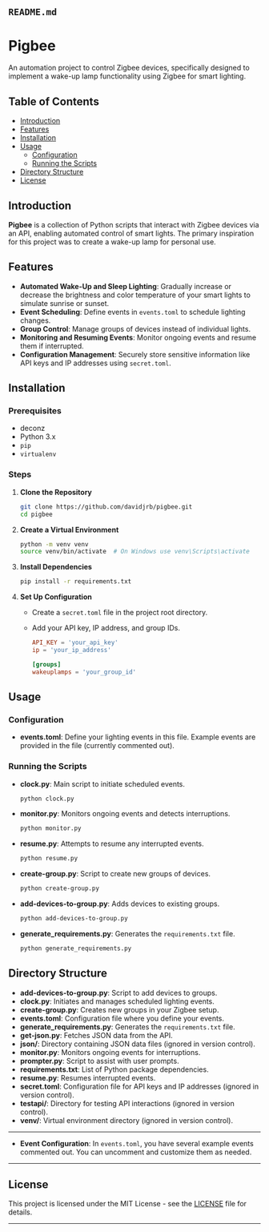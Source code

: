 ## `README.md`

# Pigbee

An automation project to control Zigbee devices, specifically designed to implement a wake-up lamp functionality using Zigbee for smart lighting.

## Table of Contents

- [Introduction](#introduction)
- [Features](#features)
- [Installation](#installation)
- [Usage](#usage)
  - [Configuration](#configuration)
  - [Running the Scripts](#running-the-scripts)
- [Directory Structure](#directory-structure)
- [License](#license)

## Introduction

**Pigbee** is a collection of Python scripts that interact with Zigbee devices via an API, enabling automated control of smart lights. The primary inspiration for this project was to create a wake-up lamp for personal use.

## Features

- **Automated Wake-Up and Sleep Lighting**: Gradually increase or decrease the brightness and color temperature of your smart lights to simulate sunrise or sunset.
- **Event Scheduling**: Define events in `events.toml` to schedule lighting changes.
- **Group Control**: Manage groups of devices instead of individual lights.
- **Monitoring and Resuming Events**: Monitor ongoing events and resume them if interrupted.
- **Configuration Management**: Securely store sensitive information like API keys and IP addresses using `secret.toml`.

## Installation

### Prerequisites

- deconz
- Python 3.x
- `pip`
- `virtualenv`

### Steps

1. **Clone the Repository**

   ```bash
   git clone https://github.com/davidjrb/pigbee.git
   cd pigbee
   ```

2. **Create a Virtual Environment**

   ```bash
   python -m venv venv
   source venv/bin/activate  # On Windows use venv\Scripts\activate
   ```

3. **Install Dependencies**

   ```bash
   pip install -r requirements.txt
   ```

4. **Set Up Configuration**

   - Create a `secret.toml` file in the project root directory.
   - Add your API key, IP address, and group IDs.

     ```toml
     API_KEY = 'your_api_key'
     ip = 'your_ip_address'

     [groups]
     wakeuplamps = 'your_group_id'
     ```

## Usage

### Configuration

- **events.toml**: Define your lighting events in this file. Example events are provided in the file (currently commented out).

### Running the Scripts

- **clock.py**: Main script to initiate scheduled events.

  ```bash
  python clock.py
  ```

- **monitor.py**: Monitors ongoing events and detects interruptions.

  ```bash
  python monitor.py
  ```

- **resume.py**: Attempts to resume any interrupted events.

  ```bash
  python resume.py
  ```

- **create-group.py**: Script to create new groups of devices.

  ```bash
  python create-group.py
  ```

- **add-devices-to-group.py**: Adds devices to existing groups.

  ```bash
  python add-devices-to-group.py
  ```

- **generate_requirements.py**: Generates the `requirements.txt` file.

  ```bash
  python generate_requirements.py
  ```

## Directory Structure

- **add-devices-to-group.py**: Script to add devices to groups.
- **clock.py**: Initiates and manages scheduled lighting events.
- **create-group.py**: Creates new groups in your Zigbee setup.
- **events.toml**: Configuration file where you define your events.
- **generate_requirements.py**: Generates the `requirements.txt` file.
- **get-json.py**: Fetches JSON data from the API.
- **json/**: Directory containing JSON data files (ignored in version control).
- **monitor.py**: Monitors ongoing events for interruptions.
- **prompter.py**: Script to assist with user prompts.
- **requirements.txt**: List of Python package dependencies.
- **resume.py**: Resumes interrupted events.
- **secret.toml**: Configuration file for API keys and IP addresses (ignored in version control).
- **testapi/**: Directory for testing API interactions (ignored in version control).
- **venv/**: Virtual environment directory (ignored in version control).

---

- **Event Configuration**: In `events.toml`, you have several example events commented out. You can uncomment and customize them as needed.

---

## License

This project is licensed under the MIT License - see the [LICENSE](LICENSE) file for details.

---
